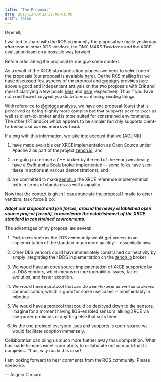 ```yaml
---
title: "The Proposal"
date: 2017-12-08T13:21:08+01:00
draft: false
---
```

Dear all,

I wanted to share with the ROS community the proposal we made
yesterday afternoon to other DDS vendors, the OMG MARS Taskforce and
the XRCE evaluation team on a possible way forward.

Before articulating the proposal let me give some context.

As a result of the XRCE standardisation process we need to select one
of the proposals (our proposal is available [here](http://zenoh.io/public/resources/pdf/zenoh.pdf)). On the ROS mailing list we have discussed few
aspects of the protocol and [@gbiggs]([@gbiggs](https://discourse.ros.org/u/gbiggs/summary)) provides
[here](https://discourse.ros.org/t/ipc-in-ros2/2619/23) above a good
and independent analysis on the two proposals with Erik and myself
clarifying a few points
[here](https://discourse.ros.org/t/ipc-in-ros2/2619/24) and  [here](https://discourse.ros.org/t/ipc-in-ros2/2619/25)
respectively. Thus if you have not read those I suggest you do before
continuing reading things.

With reference to
[@gbiggs](https://discourse.ros.org/u/gbiggs/summary) analysis, we
have one proposal (ours) that is perceived as being slightly more
complex but that supports peer-to-peer as well as client-to-broker and
is more suited for constrained environments. The other (RTIandCo)
which appears to be simpler but only supports client-to-broker and
carries more overhead.

If along with this information, we take into account that  we (ADLINK):

1.  have made available our XRCE implementation as Open Source under
Apache 2 as part of the project [zenoh.io](http://zenoh.io), and

2. are going to release a C++ broker by the end of the year (we
already have a Swift and a Scala broker implemented -- some folks have
seen these in actions at various demonstrations), and

3. are committed to make [zenoh.io](http://zenoh.io) the XRCE
reference implementation, both in terms of standards as well as
quality

Now that the context is given I can enunciate the proposal I made to
other vendors, task force & co:

**_Adopt our proposal and join forces, around the newly established
  open source project (zenoh), to accelerate the establishment of the
  XRCE standard in constrained environments._**

The advantages of my proposal are several:

1. End-users such as the ROS community would get access to an
implementation of the standard much more quickly -- essentially now.

2. Other DDS vendors could have immediately constrained connectivity
by simply integrating their DDS implementation on the
[zenoh.io](http://zenoh.io) broker.

3. We would have an open source implementation of XRCE supported by
all DDS vendors, which means no interoperability issues, faster
evolution, and faster adoption.

4. We would have a protocol that can do peer-to-peer as well as
brokered communication, which is good for some use cases -- most
notably in robotics.

5. We would have a protocol that could be deployed down to the
sensors. Imagine for a moment having ROS-enabled sensors talking XRCE
via low-power protocols or anything else that suits them.

6. As the one protocol everyone uses and supports is open-source we
would facilitate adoption immensely.

Collaboration can bring us much more further away than
competition. What has made humans excel is our ability to collaborate
not so much that to compete... Thus, why not in this case?

I am looking forward to hear comments  from the ROS community. Please speak-up.

-- Angelo Corsaro

